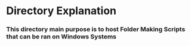 # Directory Explanation

### This directory main purpose is to host Folder Making Scripts that can be ran on Windows Systems

